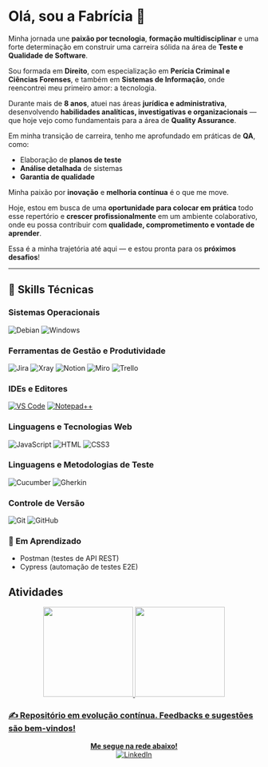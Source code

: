 # Olá, sou a Fabrícia 👋

Minha jornada une **paixão por tecnologia**, **formação multidisciplinar** e uma forte determinação em construir uma carreira sólida na área de **Teste e Qualidade de Software**.

Sou formada em **Direito**, com especialização em **Perícia Criminal e Ciências Forenses**, e também em **Sistemas de Informação**, onde reencontrei meu primeiro amor: a tecnologia. 

Durante mais de **8 anos**, atuei nas áreas **jurídica e administrativa**, desenvolvendo **habilidades analíticas, investigativas e organizacionais** — que hoje vejo como fundamentais para a área de **Quality Assurance**.

Em minha transição de carreira, tenho me aprofundado em práticas de **QA**, como:
- Elaboração de **planos de teste**
- **Análise detalhada** de sistemas
- **Garantia de qualidade**

Minha paixão por **inovação** e **melhoria contínua** é o que me move.

Hoje, estou em busca de uma **oportunidade para colocar em prática** todo esse repertório e **crescer profissionalmente** em um ambiente colaborativo, onde eu possa contribuir com **qualidade, comprometimento e vontade de aprender**.

Essa é a minha trajetória até aqui — e estou pronta para os **próximos desafios**!

----
## 🧠 Skills Técnicas


### Sistemas Operacionais
![Debian](https://img.shields.io/badge/Debian-A81D33?style=for-the-badge&logo=debian&logoColor=white)
![Windows](https://img.shields.io/badge/Windows_11-0078d4?style=for-the-badge&logo=windows-11&logoColor=white)


### Ferramentas de Gestão e Produtividade
![Jira](https://img.shields.io/badge/Jira-0052CC?style=for-the-badge&logo=Jira&logoColor=white)
![Xray](https://img.shields.io/badge/Xray-0052CC?style=for-the-badge&logo=jira&logoColor=white)
![Notion](https://img.shields.io/badge/Notion-000000?style=for-the-badge&logo=notion&logoColor=white) 
![Miro](https://img.shields.io/badge/Miro-F7C922?style=for-the-badge&logo=Miro&logoColor=050036)
![Trello](https://img.shields.io/badge/Trello-0052CC?style=for-the-badge&logo=trello&logoColor=white)


### IDEs e Editores
[![VS Code](https://img.shields.io/badge/VSCode-0078D4?style=for-the-badge&logo=visual%20studio%20code&logoColor=white)](https://code.visualstudio.com/)
[![Notepad++](https://img.shields.io/badge/Notepad++-90E59A.svg?style=for-the-badge&logo=notepad%2B%2B&logoColor=black)](https://notepad-plus-plus.org/)


### Linguagens e Tecnologias Web
![JavaScript](https://img.shields.io/badge/JavaScript-323330?style=for-the-badge&logo=javascript&logoColor=F7DF1E)
![HTML](https://img.shields.io/badge/HTML5-E34F26?style=for-the-badge&logo=html5&logoColor=white)
![CSS3](https://img.shields.io/badge/CSS3-1572B6?style=for-the-badge&logo=css3&logoColor=white)


### Linguagens e Metodologias de Teste
![Cucumber](https://img.shields.io/badge/Cucumber-23D96C?style=for-the-badge&logo=cucumber&logoColor=white)
![Gherkin](https://img.shields.io/badge/Gherkin-5FB709?style=for-the-badge&logo=cucumber&logoColor=white)


### Controle de Versão
![Git](https://img.shields.io/badge/Git-F05032?style=for-the-badge&logo=git&logoColor=white)
![GitHub](https://img.shields.io/badge/GitHub-181717?style=for-the-badge&logo=github&logoColor=white)


### 🚧 Em Aprendizado
- Postman (testes de API REST)
- Cypress (automação de testes E2E)

## Atividades

 <div align="center">
   <a href="https://github.com/Fabríciabli">
   <img height="180em" src="https://github-readme-stats.vercel.app/api?username=Fabriciabli&show_icons=true&theme=tokyonight&include_all_commits=true&count_private=true"/>
   <img height="180em" src="https://github-readme-stats.vercel.app/api/top-langs/?username=Fabriciabli&layout=compact&langs_count=6&theme=tokyonight"/>
</div>
 
### ✍️ Repositório em evolução contínua. Feedbacks e sugestões são bem-vindos!

<p align="center">
  <strong>Me segue na rede abaixo!</strong>
  <br/> 
  <a href="https://www.linkedin.com/in/fabriciafernandes/" target="_blank">
    <img src="https://img.shields.io/badge/LinkedIn-0A66C2?logo=linkedin&logoColor=white" alt="LinkedIn"/>
  </a>
  <br/>
</p>
